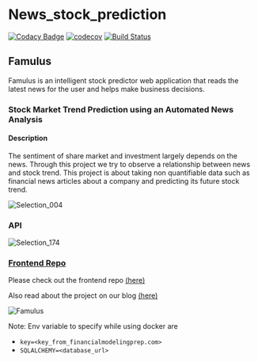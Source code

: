 # News_stock_prediction
[![Codacy Badge](https://api.codacy.com/project/badge/Grade/8a54e1c4e50641f7924a1b6d10e16cab)](https://app.codacy.com/gh/vedangj044/News_stock_prediction?utm_source=github.com&utm_medium=referral&utm_content=vedangj044/News_stock_prediction&utm_campaign=Badge_Grade)
[![codecov](https://codecov.io/gh/vedangj044/News_stock_prediction/branch/master/graph/badge.svg)](https://codecov.io/gh/vedangj044/News_stock_prediction)
[![Build Status](https://travis-ci.com/vedangj044/News_stock_prediction.svg?branch=master)](https://travis-ci.com/vedangj044/News_stock_prediction)

## Famulus

Famulus is an intelligent stock predictor web application that reads the latest news for the user and helps make business decisions.

### Stock Market Trend Prediction using an Automated News Analysis

#### Description
The sentiment of share market and investment largely depends on the news. Through this project we try to observe a  relationship between news and stock trend. This project is about taking non quantifiable data such as financial news articles about a company and predicting its future stock trend.
<br/>

![Selection_004](https://user-images.githubusercontent.com/43697446/74592475-d6828700-5047-11ea-8a35-8978980edd6e.png)

### API
![Selection_174](https://user-images.githubusercontent.com/43697446/99871742-f5c7c980-2c02-11eb-9912-32f64927542f.png)

### [Frontend Repo](https://github.com/vedangj044/News_stock_font_end)
Please check out the frontend repo [(here)](https://github.com/vedangj044/News_stock_font_end)

Also read about the project on our blog [(here)](https://vedangj044.github.io/blog/famulus/)

![Famulus](https://user-images.githubusercontent.com/43697446/99801280-c611b680-2b5b-11eb-880a-67da7cd697ee.jpg)

Note:
Env variable to specify while using docker are

- `key=<key_from_financialmodelingprep.com>`
- `SQLALCHEMY=<database_url>`

